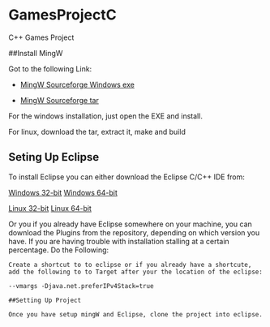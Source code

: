 GamesProjectC
=============

C++ Games Project

##Install MingW

Got to the following Link:

- [MingW Sourceforge Windows exe](http://sourceforge.net/projects/mingw/files/Installer/mingw-get-inst/mingw-get-inst-20120426/mingw-get-inst-20120426.exe/download)

- [MingW Sourceforge tar](http://sourceforge.net/projects/mingw/files/Installer/mingw-get-inst/mingw-get-inst-20120426/mingw-get-inst-src-20120426.tar.xz/download)

For the windows installation, just open the EXE and install.

For linux, download the tar, extract it, make and build


## Seting Up Eclipse

To install Eclipse you can either download the Eclipse C/C++ IDE from:

[Windows 32-bit](http://www.eclipse.org/downloads/download.php?file=/technology/epp/downloads/release/juno/R/eclipse-cpp-juno-win32.zip)
[Windows 64-bit](http://www.eclipse.org/downloads/download.php?file=/technology/epp/downloads/release/juno/R/eclipse-cpp-juno-win32-x86_64.zip)

[Linux 32-bit](http://www.eclipse.org/downloads/download.php?file=/technology/epp/downloads/release/juno/R/eclipse-cpp-juno-linux-gtk.tar.gz)
[Linux 64-bit](http://www.eclipse.org/downloads/download.php?file=/technology/epp/downloads/release/juno/R/eclipse-cpp-juno-linux-gtk-x86_64.tar.gz)

Or you if you already have Eclipse somewhere on your machine, you can download the Plugins from the repository, depending on which version you have. If you are having trouble with installation stalling at a certain percentage. Do the Following:

```plugin
Create a shortcut to to eclipse or if you already have a shortcute, add the following to to Target after your the location of the eclipse:

--vmargs -Djava.net.preferIPv4Stack=true

##Setting Up Project

Once you have setup mingW and Eclipse, clone the project into eclipse.

